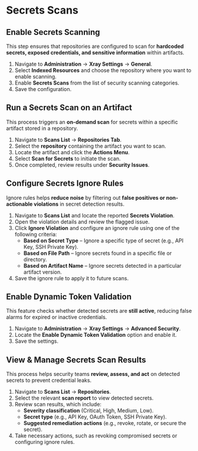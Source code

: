 # Secrets Scans

## **Enable Secrets Scanning**

This step ensures that repositories are configured to scan for **hardcoded secrets, exposed credentials, and sensitive information** within artifacts.

1. Navigate to **Administration** → **Xray Settings** → **General**.
2. Select **Indexed Resources** and choose the repository where you want to enable scanning.
3. Enable **Secrets Scans** from the list of security scanning categories.
4. Save the configuration.

## **Run a Secrets Scan on an Artifact**

This process triggers an **on-demand scan** for secrets within a specific artifact stored in a repository.

1. Navigate to **Scans List** → **Repositories Tab**.
2. Select the **repository** containing the artifact you want to scan.
3. Locate the artifact and click the **Actions Menu**.
4. Select **Scan for Secrets** to initiate the scan.
5. Once completed, review results under **Security Issues**.

## **Configure Secrets Ignore Rules**

Ignore rules helps **reduce noise** by filtering out **false positives or non-actionable violations** in secret detection results.

1. Navigate to **Scans List** and locate the reported **Secrets Violation**.
2. Open the violation details and review the flagged issue.
3. Click **Ignore Violation** and configure an ignore rule using one of the following criteria:
   * **Based on Secret Type** – Ignore a specific type of secret (e.g., API Key, SSH Private Key).
   * **Based on File Path** – Ignore secrets found in a specific file or directory.
   * **Based on Artifact Name** – Ignore secrets detected in a particular artifact version.
4. Save the ignore rule to apply it to future scans.

## **Enable Dynamic Token Validation**

This feature checks whether detected secrets are **still active**, reducing false alarms for expired or inactive credentials.

1. Navigate to **Administration** → **Xray Settings** → **Advanced Security**.
2. Locate the **Enable Dynamic Token Validation** option and enable it.
3. Save the settings.

## **View & Manage Secrets Scan Results**

This process helps security teams **review, assess, and act** on detected secrets to prevent credential leaks.

1. Navigate to **Scans List** → **Repositories**.
2. Select the relevant **scan report** to view detected secrets.
3. Review scan results, which include:
   * **Severity classification** (Critical, High, Medium, Low).
   * **Secret type** (e.g., API Key, OAuth Token, SSH Private Key).
   * **Suggested remediation actions** (e.g., revoke, rotate, or secure the secret).
4. Take necessary actions, such as revoking compromised secrets or configuring ignore rules.
